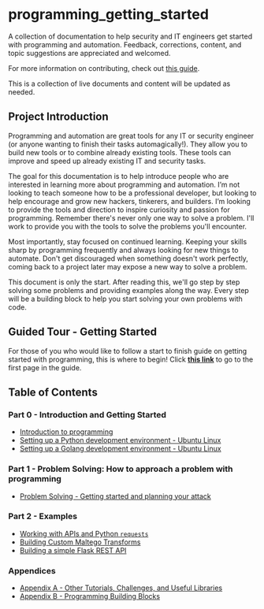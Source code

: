 # programming_getting_started
A collection of documentation to help security and IT engineers get started with programming and automation. Feedback, corrections, content, and topic suggestions are appreciated and welcomed. 

For more information on contributing, check out [this guide](CONTRIBUTING.md).

This is a collection of live documents and content will be updated as needed.

## Project Introduction
Programming and automation are great tools for any IT or security engineer (or anyone wanting to finish their tasks automagically!). They allow you to build new tools or to combine already existing tools. These tools can improve and speed up already existing IT and security tasks.

The goal for this documentation is to help introduce people who are interested in learning more about programming and automation. I’m not looking to teach someone how to be a professional developer, but looking to help encourage and grow new hackers, tinkerers, and builders. I’m looking to provide the tools and direction to inspire curiosity and passion for programming. Remember there's never only one way to solve a problem. I'll work to provide you with the tools to solve the problems you'll encounter. 

Most importantly, stay focused on continued learning. Keeping your skills sharp by programming frequently and always looking for new things to automate. Don't get discouraged when something doesn't work perfectly, coming back to a project later may expose a new way to solve a problem.

This document is only the start. After reading this, we'll go step by step solving some problems and providing examples along the way. Every step will be a building block to help you start solving your own problems with code.

## Guided Tour - Getting Started
For those of you who would like to follow a start to finish guide on getting started with programming, this is where to begin! Click **[this link](guided_tour/README.md)** to go to the first page in the guide.


## Table of Contents

### Part 0 - Introduction and Getting Started
* [Introduction to programming](part0/README.md)
* [Setting up a Python development environment - Ubuntu Linux](part0/python_setup_ubuntu.md)
* [Setting up a Golang development environment - Ubuntu Linux](part0/go_setup_ubuntu.md)

### Part 1 - Problem Solving: How to approach a problem with programming
* [Problem Solving - Getting started and planning your attack](part1/README.md)

### Part 2 - Examples
* [Working with APIs and Python `requests`](part2/working_with_apis.md)
* [Building Custom Maltego Transforms](part2/maltego_transforms.md)
* [Building a simple Flask REST API](part2/simple_flask_api.md)

### Appendices
* [Appendix A - Other Tutorials, Challenges, and Useful Libraries](appendixA/README.md)
* [Appendix B - Programming Building Blocks](appendixB/README.md)
